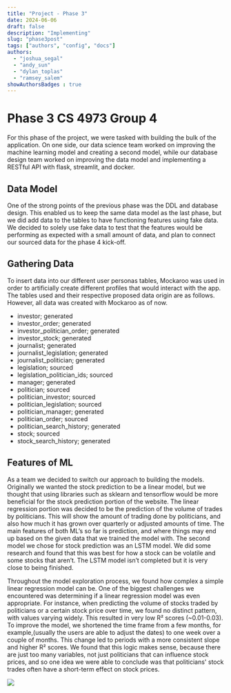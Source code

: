 ```yaml
---
title: "Project - Phase 3"
date: 2024-06-06
draft: false
description: "Implementing"
slug: "phase3post"
tags: ["authors", "config", "docs"]
authors:
  - "joshua_segal"
  - "andy_sun"
  - "dylan_toplas"
  - "ramsey_salem"
showAuthorsBadges : true
---
```


# Phase 3 CS 4973 Group 4

For this phase of the project, we were tasked with building the bulk of the application. On one side, our data science team worked on improving the machine learning model and creating a second model, while our database design team worked on improving the data model and implementing a RESTful API with flask, streamlit, and docker.

## Data Model

One of the strong points of the previous phase was the DDL and database design. This enabled us to keep the same data model as the last phase, but we did add data to the tables to have functioning features using fake data. We decided to solely use fake data to test that the features would be performing as expected with a small amount of data, and plan to connect our sourced data for the phase 4 kick-off.

## Gathering Data 
To insert data into our different user personas tables, Mockaroo was used in order to artificially create different profiles that would interact with the app. The tables used and their respective proposed data origin are as follows. However, all data was created with Mockaroo as of now.

- investor; generated 
- investor_order; generated
- investor_politician_order; generated
- investor_stock; generated
- journalist; generated
- journalist_legislation; generated
- journalist_politician; generated
- legislation; sourced
- legislation_politician_ids; sourced
- manager; generated
- politician; sourced
- politician_investor; sourced 
- politician_legislation; sourced
- politician_manager; generated
- politician_order; sourced
- politician_search_history; generated
- stock; sourced
- stock_search_history; generated

## Features of ML
As a team we decided to switch our approach to building the models. Originally we wanted the stock prediction to be a linear model, but we thought that using libraries such as sklearn and tensorflow would be more beneficial for the stock prediction portion of the website. The linear regression portion was decided to be the prediction of the volume of trades by politicians. This will show the amount of trading done by politicians, and also how much it has grown over quarterly or adjusted amounts of time. The main features of both ML’s so far is prediction, and where things may end up based on the given data that we trained the model with. The second model we chose for stock prediction was an LSTM model. We did some research and found that this was best for how a stock can be volatile and some stocks that aren’t. The LSTM model isn’t completed but it is very close to being finished.  

Throughout the model exploration process, we found how complex a simple linear regression model can be. One of the biggest challenges we encountered was determining if a linear regression model was even appropriate. For instance, when predicting the volume of stocks traded by politicians or a certain stock price over time, we found no distinct pattern, with values varying widely. This resulted in very low R² scores (~0.01-0.03).
To improve the model, we shortened the time frame from a few months, for example,(usually the users are able to adjust the dates) to one week over a couple of months. This change led to periods with a more consistent slope and higher R² scores. We found that this logic makes sense, because there are just too many variables, not just politicians that can influence stock prices, and so one idea we were able to conclude was that politicians' stock trades often have a short-term effect on stock prices.

<img src="https://imgur.com/XGiao41">
<class="center">